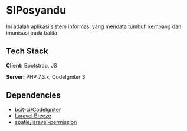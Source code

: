 # SIPosyandu
Ini adalah aplikasi sistem informasi yang mendata tumbuh kembang dan imunisasi pada balita

## Tech Stack

**Client:** Bootstrap, JS

**Server:** PHP 7.3.x, CodeIgniter 3

## Dependencies

- [bcit-ci/CodeIgniter](https://github.com/bcit-ci/CodeIgniter)
- [Laravel Breeze](https://github.com/laravel/breeze)
- [spatie/laravel-permission](https://github.com/spatie/laravel-permission)
